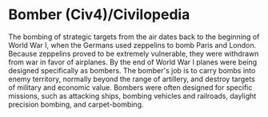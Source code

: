 # Bomber (Civ4)/Civilopedia

The bombing of strategic targets from the air dates back to the beginning of World War I, when the Germans used zeppelins to bomb Paris and London. Because zeppelins proved to be extremely vulnerable, they were withdrawn from war in favor of airplanes. By the end of World War I planes were being designed specifically as bombers.
The bomber's job is to carry bombs into enemy territory, normally beyond the range of artillery, and destroy targets of military and economic value. Bombers were often designed for specific missions, such as attacking ships, bombing vehicles and railroads, daylight precision bombing, and carpet-bombing.